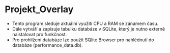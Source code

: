 # Projekt_Overlay
* Tento program sleduje aktuální využití CPU a RAM se zánamem času.
* Dále vytváří a zapisuje tabulku databáze v SQLite, který je nutno externě naistalovat pro funkčnost.
* Pro prohlížení databáze lze použít SQlite Browser pro nahlédnutí do databáze (performance_data.db).
